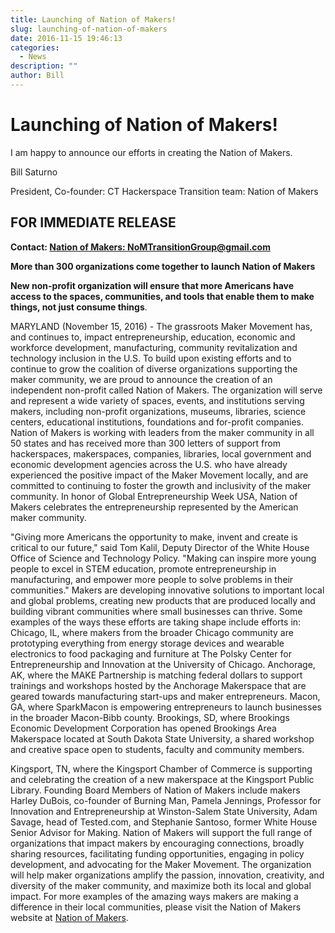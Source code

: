 ```yaml
---
title: Launching of Nation of Makers!
slug: launching-of-nation-of-makers
date: 2016-11-15 19:46:13
categories:
  - News
description: ""
author: Bill
---
```


# Launching of Nation of Makers!

I am happy to announce our efforts in creating the Nation of Makers.

Bill Saturno

President, Co-founder: CT Hackerspace Transition team: Nation of Makers

## FOR IMMEDIATE RELEASE

**Contact: [Nation of Makers: NoMTransitionGroup@gmail.com](mailto:NoMTransitionGroup@gmail.com)**

**More than 300 organizations come together to launch Nation of Makers**

**New non-profit organization will ensure that more Americans have access to the spaces, communities, and tools that enable them to make things, not just consume things**.

MARYLAND (November 15, 2016) - The grassroots Maker Movement has, and continues to, impact entrepreneurship, education, economic and workforce development, manufacturing, community revitalization and technology inclusion in the U.S. To build upon existing efforts and to continue to grow the coalition of diverse organizations supporting the maker community, we are proud to announce the creation of an independent non-profit called Nation of Makers. The organization will serve and represent a wide variety of spaces, events, and institutions serving makers, including non-profit organizations, museums, libraries, science centers, educational institutions, foundations and for-profit companies. Nation of Makers is working with leaders from the maker community in all 50 states and has received more than 300 letters of support from hackerspaces, makerspaces, companies, libraries, local government and economic development agencies across the U.S. who have already experienced the positive impact of the Maker Movement locally, and are committed to continuing to foster the growth and inclusivity of the maker community. In honor of Global Entrepreneurship Week USA, Nation of Makers celebrates the entrepreneurship represented by the American maker community.

"Giving more Americans the opportunity to make, invent and create is critical to our future," said Tom Kalil, Deputy Director of the White House Office of Science and Technology Policy. "Making can inspire more young people to excel in STEM education, promote entrepreneurship in manufacturing, and empower more people to solve problems in their communities." Makers are developing innovative solutions to important local and global problems, creating new products that are produced locally and building vibrant communities where small businesses can thrive. Some examples of the ways these efforts are taking shape include efforts in: Chicago, IL, where makers from the broader Chicago community are prototyping everything from energy storage devices and wearable electronics to food packaging and furniture at The Polsky Center for Entrepreneurship and Innovation at the University of Chicago. Anchorage, AK, where the MAKE Partnership is matching federal dollars to support trainings and workshops hosted by the Anchorage Makerspace that are geared towards manufacturing start-ups and maker entrepreneurs. Macon, GA, where SparkMacon is empowering entrepreneurs to launch businesses in the broader Macon-Bibb county. Brookings, SD, where Brookings Economic Development Corporation has opened Brookings Area Makerspace located at South Dakota State University, a shared workshop and creative space open to students, faculty and community members.

Kingsport, TN, where the Kingsport Chamber of Commerce is supporting and celebrating the creation of a new makerspace at the Kingsport Public Library. Founding Board Members of Nation of Makers include makers Harley DuBois, co-founder of Burning Man, Pamela Jennings, Professor for Innovation and Entrepreneurship at Winston-Salem State University, Adam Savage, head of Tested.com, and Stephanie Santoso, former White House Senior Advisor for Making. Nation of Makers will support the full range of organizations that impact makers by encouraging connections, broadly sharing resources, facilitating funding opportunities, engaging in policy development, and advocating for the Maker Movement. The organization will help maker organizations amplify the passion, innovation, creativity, and diversity of the maker community, and maximize both its local and global impact. For more examples of the amazing ways makers are making a difference in their local communities, please visit the Nation of Makers website at [Nation of Makers](https://www.nationofmakers.us).
